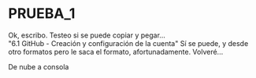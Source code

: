 # PRUEBA_1
Ok, escribo. Testeo si se puede copiar y pegar...   
"6.1 GitHub - Creación y configuración de la cuenta"
Sí se puede, y desde otro formatos pero le saca el formato, afortunadamente. 
Volveré...

De nube a consola
